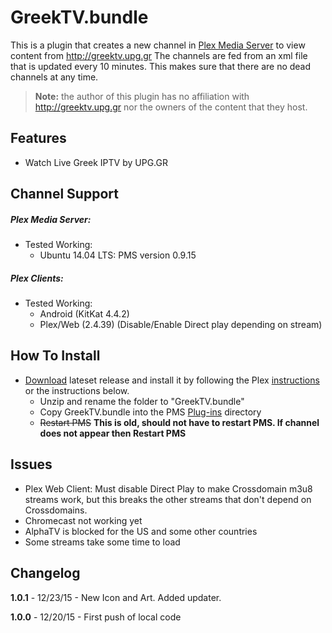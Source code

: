 GreekTV.bundle
==============

This is a plugin that creates a new channel in [Plex Media Server](https://plex.tv) to view content from http://greektv.upg.gr
The channels are fed from an xml file that is updated every 10 minutes. This makes sure that there are no dead channels at any time.

> **Note:** the author of this plugin has no affiliation with http://greektv.upg.gr nor the owners of the content that they host.

## Features

- Watch Live Greek IPTV by UPG.GR

## Channel Support

##### Plex Media Server:
- Tested Working:
  - Ubuntu 14.04 LTS: PMS version 0.9.15

##### Plex Clients:
- Tested Working:
  - Android (KitKat 4.4.2)
  - Plex/Web (2.4.39) (Disable/Enable Direct play depending on stream)

## How To Install

- [Download](https://github.com/Twoure/GreekTV.bundle/releases) lateset release and install it by following the Plex [instructions](https://support.plex.tv/hc/en-us/articles/201187656-How-do-I-manually-install-a-channel-) or the instructions below.
  - Unzip and rename the folder to "GreekTV.bundle"
  - Copy GreekTV.bundle into the PMS [Plug-ins](https://support.plex.tv/hc/en-us/articles/201106098-How-do-I-find-the-Plug-Ins-folder-) directory
  - ~~Restart PMS~~ **This is old, should not have to restart PMS.  If channel does not appear then Restart PMS**

## Issues

- Plex Web Client: Must disable Direct Play to make Crossdomain m3u8 streams work, but this breaks the other streams that don't depend on Crossdomains.
- Chromecast not working yet
- AlphaTV is blocked for the US and some other countries
- Some streams take some time to load

## Changelog

**1.0.1** - 12/23/15 - New Icon and Art. Added updater.

**1.0.0** - 12/20/15 - First push of local code

